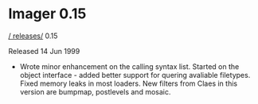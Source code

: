 # Imager 0.15

[ / ](..) [releases/](./) 0.15

Released 14 Jun 1999

- Wrote minor enhancement on the calling syntax list.  Started on the object interface - added better support  for quering avaliable filetypes.  Fixed memory leaks in         most loaders. New filters from Claes in this version  are bumpmap, postlevels and mosaic.
